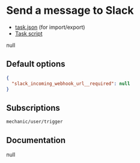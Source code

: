 # Send a message to Slack

* [task.json](../../tasks/send-a-message-to-slack.json) (for import/export)
* [Task script](./script.liquid)

null

## Default options

```json
{
  "slack_incoming_webhook_url__required": null
}
```

## Subscriptions

```liquid
mechanic/user/trigger
```

## Documentation

null
